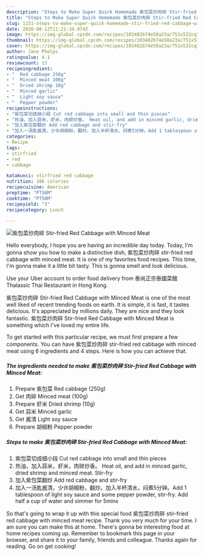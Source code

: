 ```yaml
---
description: "Steps to Make Super Quick Homemade 紫包菜炒肉碎 Stir-fried Red Cabbage with Minced Meat"
title: "Steps to Make Super Quick Homemade 紫包菜炒肉碎 Stir-fried Red Cabbage with Minced Meat"
slug: 1151-steps-to-make-super-quick-homemade-stir-fried-red-cabbage-with-minced-meat
date: 2020-08-12T11:21:34.974Z
image: https://img-global.cpcdn.com/recipes/103482b74e58a23a/751x532cq70/紫包菜炒肉碎-stir-fried-red-cabbage-with-minced-meat-recipe-main-photo.jpg
thumbnail: https://img-global.cpcdn.com/recipes/103482b74e58a23a/751x532cq70/紫包菜炒肉碎-stir-fried-red-cabbage-with-minced-meat-recipe-main-photo.jpg
cover: https://img-global.cpcdn.com/recipes/103482b74e58a23a/751x532cq70/紫包菜炒肉碎-stir-fried-red-cabbage-with-minced-meat-recipe-main-photo.jpg
author: Jane Phelps
ratingvalue: 4.1
reviewcount: 13
recipeingredient:
- "  Red cabbage 250g"
- "  Minced meat 100g"
- "  Dried shrimp 10g"
- "  Minced garlic"
- "  Light soy sauce"
- "  Pepper powder"
recipeinstructions:
- "紫包菜切成细小段 Cut red cabbage into small and thin pieces"
- "热油，加入蒜米，虾米，肉碎炒香。 Heat oil, and add in minced garlic, dried shrimp and minced meat. Stir-fry"
- "加入紫包菜翻炒 Add red cabbage and stir-fry"
- "加入一汤匙酱清，少许胡椒粉，翻炒。加入半杯清水，闷煮5分钟。Add 1 tablespoon of light soy sauce and some pepper powder, stir-fry. Add half a cup of water and simmer for 5mins"
categories:
- Recipe
tags:
- stirfried
- red
- cabbage

katakunci: stirfried red cabbage 
nutrition: 106 calories
recipecuisine: American
preptime: "PT36M"
cooktime: "PT58M"
recipeyield: "3"
recipecategory: Lunch

---
```



![紫包菜炒肉碎 Stir-fried Red Cabbage with Minced Meat](https://img-global.cpcdn.com/recipes/103482b74e58a23a/751x532cq70/紫包菜炒肉碎-stir-fried-red-cabbage-with-minced-meat-recipe-main-photo.jpg)

Hello everybody, I hope you are having an incredible day today. Today, I'm gonna show you how to make a distinctive dish, 紫包菜炒肉碎 stir-fried red cabbage with minced meat. It is one of my favorites food recipes. This time, I'm gonna make it a little bit tasty. This is gonna smell and look delicious.

Use your Uber account to order food delivery from 泰尚正宗泰國菜館 Thalassic Thai Restaurant in Hong Kong.

紫包菜炒肉碎 Stir-fried Red Cabbage with Minced Meat is one of the most well liked of recent trending foods on earth. It is simple, it is fast, it tastes delicious. It's appreciated by millions daily. They are nice and they look fantastic. 紫包菜炒肉碎 Stir-fried Red Cabbage with Minced Meat is something which I've loved my entire life.


To get started with this particular recipe, we must first prepare a few components. You can have 紫包菜炒肉碎 stir-fried red cabbage with minced meat using 6 ingredients and 4 steps. Here is how you can achieve that.

<!--inarticleads1-->

##### The ingredients needed to make 紫包菜炒肉碎 Stir-fried Red Cabbage with Minced Meat:

1. Prepare  紫包菜 Red cabbage (250g)
1. Get  肉碎 Minced meat (100g)
1. Prepare  虾米 Dried shrimp (10g)
1. Get  蒜米 Minced garlic
1. Get  酱清 Light soy sauce
1. Prepare  胡椒粉 Pepper powder




<!--inarticleads2-->

##### Steps to make 紫包菜炒肉碎 Stir-fried Red Cabbage with Minced Meat:

1. 紫包菜切成细小段 Cut red cabbage into small and thin pieces
1. 热油，加入蒜米，虾米，肉碎炒香。 Heat oil, and add in minced garlic, dried shrimp and minced meat. Stir-fry
1. 加入紫包菜翻炒 Add red cabbage and stir-fry
1. 加入一汤匙酱清，少许胡椒粉，翻炒。加入半杯清水，闷煮5分钟。Add 1 tablespoon of light soy sauce and some pepper powder, stir-fry. Add half a cup of water and simmer for 5mins




So that's going to wrap it up with this special food 紫包菜炒肉碎 stir-fried red cabbage with minced meat recipe. Thank you very much for your time. I am sure you can make this at home. There's gonna be interesting food at home recipes coming up. Remember to bookmark this page in your browser, and share it to your family, friends and colleague. Thanks again for reading. Go on get cooking!
